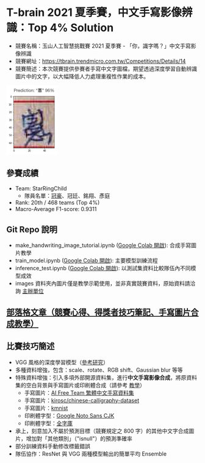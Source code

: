 # T-brain 2021 夏季賽，中文手寫影像辨識：Top 4% Solution
- 競賽名稱：玉山人工智慧挑戰賽 2021 夏季賽 - 「你，識字嗎？」中文手寫影像辨識
- 競賽網址：https://tbrain.trendmicro.com.tw/Competitions/Details/14
- 競賽簡述：本次競賽提供參賽者手寫中文字圖檔，期望透過深度學習自動辨識圖片中的文字，以大幅降低人力處理重複性作業的成本。

<img src="demo.png" alt="demo" width="135"/>

## 參賽成績
- Team: StarRingChild
  - 隊員名單：[冠豪](https://github.com/KuanHaoHuang/)、冠廷、銘翔、彥庭
- Rank: 20th / 468 teams (Top 4%)
- Macro-Average F1-score: 0.9311

## Git Repo 說明
- make_handwriting_image_tutorial.ipynb ([Google Colab 開啟](https://colab.research.google.com/github/KuanHaoHuang/tbrain-esun-handwriting-recognition/blob/main/make_handwriting_image_tutorial.ipynb)): 合成手寫圖片教學
- train_model.ipynb ([Google Colab 開啟](https://colab.research.google.com/github/KuanHaoHuang/tbrain-esun-handwriting-recognition/blob/main/train_model.ipynb)): 主要模型訓練流程
- inference_test.ipynb ([Google Colab 開啟](https://colab.research.google.com/github/KuanHaoHuang/tbrain-esun-handwriting-recognition/blob/main/inference_test.ipynb)): 以測試集資料比較隊伍內不同模型成效
- images 資料夾內圖片僅是教學示範使用，並非真實競賽資料，原始資料請洽詢 [主辦單位](https://tbrain.trendmicro.com.tw/Competitions/Details/14)

## [部落格文章（競賽心得、得獎者技巧筆記、手寫圖片合成教學）](https://haosquare.com/tbrain-esun-handwriting-recognition/)

## 比賽技巧簡述
- VGG 風格的深度學習模型（[參考研究](http://cs231n.stanford.edu/reports/2016/pdfs/257_Report.pdf)）
- 多種資料增強，包含：scale、rotate、RGB shift、Gaussian blur 等等
- 特殊資料增強：引入多項外部開源資料集，進行**中文手寫影像合成**，將原資料集的空白背景與手寫圖片或印刷體合成（請參考 [教學](https://colab.research.google.com/github/KuanHaoHuang/tbrain-esun-handwriting-recognition/blob/main/make_handwriting_image_tutorial.ipynb)）
  - 手寫圖片：[AI Free Team 繁體中文手寫資料集](https://github.com/AI-FREE-Team/Traditional-Chinese-Handwriting-Dataset)
  - 手寫圖片：[kirosc/chinese-calligraphy-dataset](https://github.com/kirosc/chinese-calligraphy-dataset/)
  - 手寫圖片：[kmnist](http://codh.rois.ac.jp/kmnist/)
  - 印刷體字型：[Google Noto Sans CJK](https://www.google.com/get/noto/help/cjk/)
  - 印刷體字型：[全字庫](https://www.cns11643.gov.tw/)
- 承上，刻意加入不屬於預測目標（競賽規定之 800 字）的其他中文字合成圖片，增加對「其他類別」（"isnull"）的預測準確率
- 部分訓練資料手動修改標籤錯誤
- 隊伍協作：ResNet 與 VGG 兩種模型輸出的簡單平均 Ensemble
  
